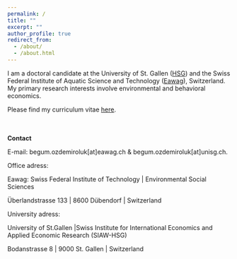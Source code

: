 ```yaml
---
permalink: /
title: ""
excerpt: ""
author_profile: true
redirect_from: 
  - /about/
  - /about.html
---
```


<p>I am a doctoral candidate at the University of St. Gallen (<a href="https://www.unisg.ch/en/" target="_blank">HSG</a>) and the Swiss Federal Institute of Aquatic Science and Technology (<a href="https://www.eawag.ch/en/" target="_blank">Eawag</a>), Switzerland. My primary research interests involve environmental and behavioral economics.</p>
<p>Please find my curriculum vitae <a href="http://begumozdemiroluk.github.io/files/Begum_Ozdemir_Oluk_CV_22_03_2023.pdf" target="_blank">here</a>.</p> 
<br><br>
<strong>Contact</strong></p> 
<p>E-mail: begum.ozdemiroluk[at]eawag.ch & begum.ozdemiroluk[at]unisg.ch.</p> 
<p>Office adress:</p>
<p>Eawag: Swiss Federal Institute of Technology | Environmental Social Sciences</p>
<p>Überlandstrasse 133 | 8600 Dübendorf | Switzerland</p>
<p>University adress:</p>
<p>University of St.Gallen |Swiss Institute for International Economics and Applied Economic Research (SIAW-HSG)</p>
<p>Bodanstrasse 8 | 9000 St. Gallen | Switzerland



  
  




